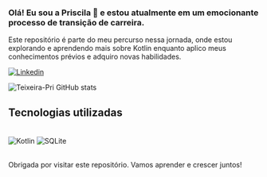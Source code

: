 ### Olá! Eu sou a Priscila 👋 e estou atualmente em um emocionante processo de transição de carreira. 
Este repositório é parte do meu percurso nessa jornada, onde estou explorando e aprendendo mais sobre Kotlin enquanto aplico meus conhecimentos prévios e adquiro novas habilidades.


[![Linkedin](https://img.shields.io/badge/LinkedIn-0077B5?style=for-the-badge&logo=linkedin&logoColor=white)](linkedin.com/in/priscila-batista-teixeira-androiddeveloper/)

![Teixeira-Pri GitHub stats](https://github-readme-stats.vercel.app/api?username=Teixeira-Pri&show_icons=true&theme=dracula)

## Tecnologias utilizadas

<div style="display: inline_block"><br/>
  <img align="center" alt="Kotlin" src="https://img.shields.io/badge/Kotlin-0095D5?&style=for-the-badge&logo=kotlin&logoColor=white">  
  <img align="center" alt="SQLite" src="https://img.shields.io/badge/SQLite-07405E?style=for-the-badge&logo=sqlite&logoColor=white">   
</div><br/>

Obrigada por visitar este repositório. Vamos aprender e crescer juntos!
